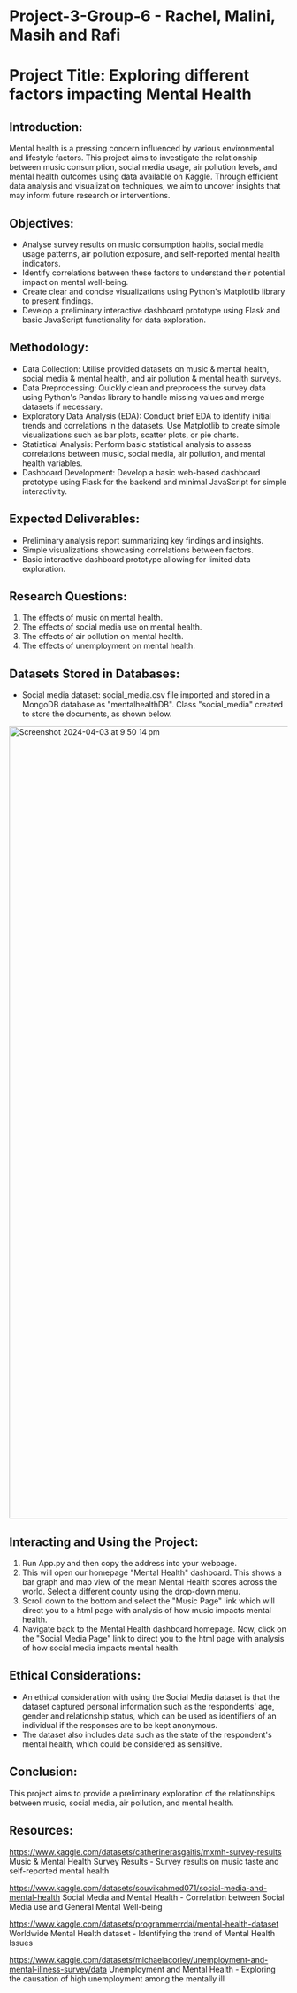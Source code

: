 # Project-3-Group-6 - Rachel, Malini, Masih and Rafi

# Project Title: Exploring different factors impacting Mental Health

## Introduction:
Mental health is a pressing concern influenced by various environmental and lifestyle factors. This project aims to investigate the relationship between music consumption, social media usage, air pollution levels, and mental health outcomes using data available on Kaggle. Through efficient data analysis and visualization techniques, we aim to uncover insights that may inform future research or interventions.

## Objectives:
- Analyse survey results on music consumption habits, social media usage patterns, air pollution exposure, and self-reported mental health indicators.
- Identify correlations between these factors to understand their potential impact on mental well-being.
- Create clear and concise visualizations using Python's Matplotlib library to present findings.
- Develop a preliminary interactive dashboard prototype using Flask and basic JavaScript functionality for data exploration.

## Methodology:
- Data Collection: Utilise provided datasets on music & mental health, social media & mental health, and air pollution & mental health surveys.
- Data Preprocessing: Quickly clean and preprocess the survey data using Python's Pandas library to handle missing values and merge datasets if necessary.
- Exploratory Data Analysis (EDA): Conduct brief EDA to identify initial trends and correlations in the datasets. Use Matplotlib to create simple visualizations such as bar plots, scatter plots, or pie charts.
- Statistical Analysis: Perform basic statistical analysis to assess correlations between music, social media, air pollution, and mental health variables.
- Dashboard Development: Develop a basic web-based dashboard prototype using Flask for the backend and minimal JavaScript for simple interactivity.

## Expected Deliverables:
- Preliminary analysis report summarizing key findings and insights.
- Simple visualizations showcasing correlations between factors.
- Basic interactive dashboard prototype allowing for limited data exploration.

## Research Questions:
1. The effects of music on mental health.
2. The effects of social media use on mental health.
3. The effects of air pollution on mental health.
4. The effects of unemployment on mental health.

## Datasets Stored in Databases:
- Social media dataset: social_media.csv file imported and stored in a MongoDB database as "mentalhealthDB". Class "social_media" created to store the documents, as shown below.
<img width="1432" alt="Screenshot 2024-04-03 at 9 50 14 pm" src="https://github.com/rachj14/Project-3-Group-6/assets/151903302/faefa0b1-b5f2-4dea-8c33-4e9bb9be59d3">

## Interacting and Using the Project:
1. Run App.py and then copy the address into your webpage.
2. This will open our homepage "Mental Health" dashboard. This shows a bar graph and map view of the mean Mental Health scores across the world. Select a different county using the drop-down menu.
3. Scroll down to the bottom and select the "Music Page" link which will direct you to a html page with analysis of how music impacts mental health.
4. Navigate back to the Mental Health dashboard homepage. Now, click on the "Social Media Page" link to direct you to the html page with analysis of how social media impacts mental health.

## Ethical Considerations:
- An ethical consideration with using the Social Media dataset is that the dataset captured personal information such as the respondents' age, gender and relationship status, which can be used as identifiers of an individual if the responses are to be kept anonymous.
- The dataset also includes data such as the state of the respondent's mental health, which could be considered as sensitive.

## Conclusion:
This project aims to provide a preliminary exploration of the relationships between music, social media, air pollution, and mental health.  

## Resources:
https://www.kaggle.com/datasets/catherinerasgaitis/mxmh-survey-results
Music & Mental Health Survey Results - 
Survey results on music taste and self-reported mental health

https://www.kaggle.com/datasets/souvikahmed071/social-media-and-mental-health
Social Media and Mental Health - 
Correlation between Social Media use and General Mental Well-being

https://www.kaggle.com/datasets/programmerrdai/mental-health-dataset
Worldwide Mental Health dataset - 
Identifying the trend of Mental Health Issues 

https://www.kaggle.com/datasets/michaelacorley/unemployment-and-mental-illness-survey/data
Unemployment and Mental Health - 
Exploring the causation of high unemployment among the mentally ill

